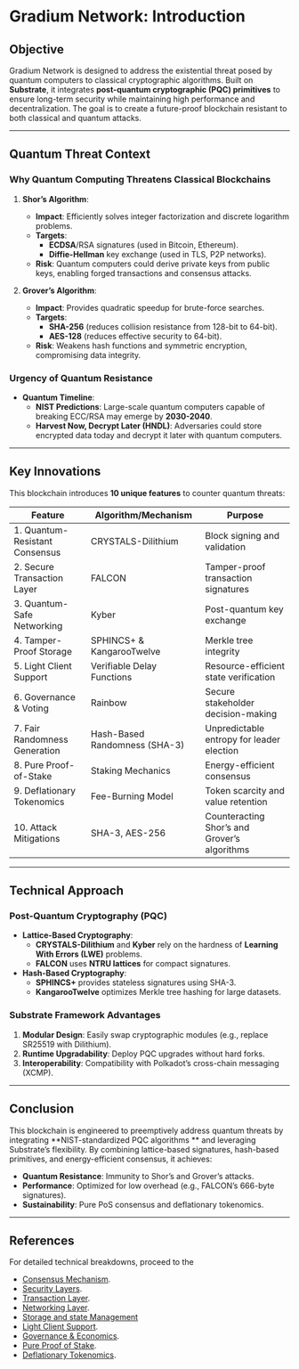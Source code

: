 # Gradium Network: Introduction

## **Objective**

Gradium Network is designed to address the existential threat posed by quantum computers to classical cryptographic
algorithms. Built on **Substrate**, it integrates **post-quantum cryptographic (PQC) primitives** to ensure long-term
security while maintaining high performance and decentralization. The goal is to create a future-proof blockchain
resistant to both classical and quantum attacks.

---

## **Quantum Threat Context**

### **Why Quantum Computing Threatens Classical Blockchains**

1. **Shor’s Algorithm**:
    - **Impact**: Efficiently solves integer factorization and discrete logarithm problems.
    - **Targets**:
        - **ECDSA**/RSA signatures (used in Bitcoin, Ethereum).
        - **Diffie-Hellman** key exchange (used in TLS, P2P networks).
    - **Risk**: Quantum computers could derive private keys from public keys, enabling forged transactions and consensus
      attacks.

2. **Grover’s Algorithm**:
    - **Impact**: Provides quadratic speedup for brute-force searches.
    - **Targets**:
        - **SHA-256** (reduces collision resistance from 128-bit to 64-bit).
        - **AES-128** (reduces effective security to 64-bit).
    - **Risk**: Weakens hash functions and symmetric encryption, compromising data integrity.

### **Urgency of Quantum Resistance**

- **Quantum Timeline**:
    - **NIST Predictions**: Large-scale quantum computers capable of breaking ECC/RSA may emerge by **2030-2040**.
    - **Harvest Now, Decrypt Later (HNDL)**: Adversaries could store encrypted data today and decrypt it later with
      quantum computers.

---

## **Key Innovations**

This blockchain introduces **10 unique features** to counter quantum threats:

| **Feature**                    | **Algorithm/Mechanism**       | **Purpose**                                  |  
|--------------------------------|-------------------------------|----------------------------------------------|  
| 1. Quantum-Resistant Consensus | CRYSTALS-Dilithium            | Block signing and validation                 |  
| 2. Secure Transaction Layer    | FALCON                        | Tamper-proof transaction signatures          |  
| 3. Quantum-Safe Networking     | Kyber                         | Post-quantum key exchange                    |  
| 4. Tamper-Proof Storage        | SPHINCS+ & KangarooTwelve     | Merkle tree integrity                        |  
| 5. Light Client Support        | Verifiable Delay Functions    | Resource-efficient state verification        |  
| 6. Governance & Voting         | Rainbow                       | Secure stakeholder decision-making           |  
| 7. Fair Randomness Generation  | Hash-Based Randomness (SHA-3) | Unpredictable entropy for leader election    |  
| 8. Pure Proof-of-Stake         | Staking Mechanics             | Energy-efficient consensus                   |  
| 9. Deflationary Tokenomics     | Fee-Burning Model             | Token scarcity and value retention           |  
| 10. Attack Mitigations         | SHA-3, AES-256                | Counteracting Shor’s and Grover’s algorithms |  

---

## **Technical Approach**

### **Post-Quantum Cryptography (PQC)**

- **Lattice-Based Cryptography**:
    - **CRYSTALS-Dilithium** and **Kyber** rely on the hardness of **Learning With Errors (LWE)** problems.
    - **FALCON** uses **NTRU lattices** for compact signatures.
- **Hash-Based Cryptography**:
    - **SPHINCS+** provides stateless signatures using SHA-3.
    - **KangarooTwelve** optimizes Merkle tree hashing for large datasets.

### **Substrate Framework Advantages**

1. **Modular Design**: Easily swap cryptographic modules (e.g., replace SR25519 with Dilithium).
2. **Runtime Upgradability**: Deploy PQC upgrades without hard forks.
3. **Interoperability**: Compatibility with Polkadot’s cross-chain messaging (XCMP).

---

## **Conclusion**

This blockchain is engineered to preemptively address quantum threats by integrating **NIST-standardized PQC algorithms
**
and leveraging Substrate’s flexibility. By combining lattice-based signatures, hash-based primitives, and
energy-efficient consensus, it achieves:

- **Quantum Resistance**: Immunity to Shor’s and Grover’s attacks.
- **Performance**: Optimized for low overhead (e.g., FALCON’s 666-byte signatures).
- **Sustainability**: Pure PoS consensus and deflationary tokenomics.

---

## References

For detailed technical breakdowns, proceed to the

- [Consensus Mechanism](https://github.com/GradeLabz/quantum-resistant-blockchain-docs/blob/main/1.0%20Introduction/1.0%20Introduction.md).
- [Security Layers](https://github.com/GradeLabz/quantum-resistant-blockchain-docs/tree/main/3.0%20Security%20Layers).
- [Transaction Layer](https://github.com/GradeLabz/quantum-resistant-blockchain-docs/blob/main/2.0%20Core%20Blockchain%20Features/2.2%20transaction-layer.md).
- [Networking Layer](https://github.com/GradeLabz/quantum-resistant-blockchain-docs/blob/main/3.0%20Security%20Layers/3.2%20networking-layer.md).
- [Storage and state Management](https://github.com/GradeLabz/quantum-resistant-blockchain-docs/blob/main/3.0%20Security%20Layers/3.3%20storage-and-state-management.md)
- [Light Client Support](https://github.com/GradeLabz/quantum-resistant-blockchain-docs/blob/main/4.0%20Supporting%20Features/4.1%20light-client-support.md).
- [Governance & Economics](https://github.com/GradeLabz/quantum-resistant-blockchain-docs/tree/main/5.0%20Governance%20and%20Economics).
- [Pure Proof of Stake](https://github.com/GradeLabz/quantum-resistant-blockchain-docs/blob/main/5.0%20Governance%20and%20Economics/5.2%20pure-proof-of-stake.md).
- [Deflationary Tokenomics](https://github.com/GradeLabz/quantum-resistant-blockchain-docs/blob/main/5.0%20Governance%20and%20Economics/5.3%20deflationary-tokenomics.md).
